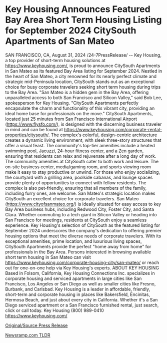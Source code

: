 # Key Housing Announces Featured Bay Area Short Term Housing Listing for September 2024 CitySouth Apartments of San Mateo

SAN FRANCISCO, CA, August 31, 2024 /24-7PressRelease/ -- Key Housing, a top provider of short-term housing solutions at https://www.keyhousing.com/, is proud to announce CitySouth Apartments in San Mateo as its featured Bay Area listing for September 2024. Nestled in the heart of San Mateo, a city renowned for its nearly perfect climate and strategic mid-Peninsula location, CitySouth stands out as an exceptional choice for busy corporate travelers seeking short term housing during trips to the Bay Area.  "San Mateo is a hidden gem in the Bay Area, offering unparalleled access to both San Francisco and Silicon Valley," said Bob Lee, spokesperson for Key Housing. "CitySouth Apartments perfectly encapsulate the charm and functionality of this vibrant city, providing an ideal home base for professionals on the move."  CitySouth Apartments, located just 25 minutes from San Francisco International Airport (https://www.flysfo.com/), is designed with the discerning business traveler in mind and can be found at https://www.keyhousing.com/corporate-rental-properties/citysouth/. The complex's colorful, design-centric architecture creates a dynamic living environment, with sleek three-story structures that offer a visual feast. The community's top-tier amenities include a heated swimming pool, Jacuzzi, 24-hour fitness center, and a Zen garden, ensuring that residents can relax and rejuvenate after a long day of work.  The community amenities at CitySouth cater to both work and leisure. The on-site business center, media/gaming room, and sports viewing room make it easy to stay productive or unwind. For those who enjoy socializing, the courtyard with a grilling area, poolside cabanas, and lounge spaces provide plenty of opportunities to connect with fellow residents. The complex is also pet-friendly, ensuring that all members of the family, including furry ones, are welcome.  San Mateo's strategic location makes CitySouth an excellent choice for corporate travelers. San Mateo (https://www.cityofsanmateo.org/) is ideally situated for easy access to key Bay Area business hubs, including Redwood City, Foster City, and Santa Clara. Whether commuting to a tech giant in Silicon Valley or heading into San Francisco for meetings, residents at CitySouth enjoy a seamless experience.  Key Housing's selection of CitySouth as the featured listing for September 2024 underscores the company's dedication to offering premier housing options that meet the diverse needs of corporate travelers. With its exceptional amenities, prime location, and luxurious living spaces, CitySouth Apartments provide the perfect "home away from home" for professionals in the Bay Area. Persons interested in browsing available short term housing in San Mateo can visit https://www.keyhousing.com/corporate-housing-city/san-mateo/ or reach out for one-on-one help via Key Housing's experts.  ABOUT KEY HOUSING  Based in Folsom, California, Key Housing Connections Inc. specializes in corporate housing and serviced apartments in large cities like San Francisco, Los Angeles or San Diego as well as smaller cities like Fresno, Burbank, and Carlsbad. Key Housing is a leader in affordable, friendly, short-term and corporate housing in places like Bakersfield, Encinitas, Hermosa Beach, and just about every city in California. Whether it's a San Diego serviced apartment or a San Francisco furnished rental, just search, click or call today.  Key Housing (800) 989-0410 https://www.keyhousing.com/ 

[Original/Source Press Release](https://www.24-7pressrelease.com/press-release/513873/key-housing-announces-featured-bay-area-short-term-housing-listing-for-september-2024-citysouth-apartments-of-san-mateo) 

[Newsramp.com TLDR](https://newsramp.com/None) 